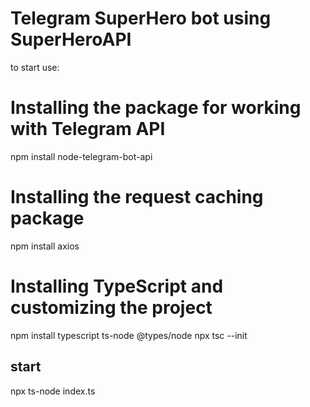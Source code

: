 # Telegram SuperHero bot using SuperHeroAPI

to start use: 

# Installing the package for working with Telegram API 
npm install node-telegram-bot-api

# Installing the request caching package
npm install axios

# Installing TypeScript and customizing the project
npm install typescript ts-node @types/node
npx tsc --init

## start
npx ts-node index.ts
